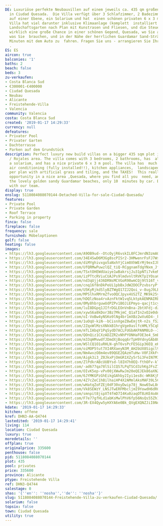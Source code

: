 ```yaml
---
DE: Luxuriöse perfekte Neubauvillen auf einem jeweils ca. 435 qm großen Grundstück
  in Ciudad Quesada.  Die Villa verfügt über 3 Schlafzimmer, 2 Badezimmer, hat alle
  auf einer Ebene, ein Solarium und hat  einen schönen privaten 6 x 3 m Pool. Die
  Villa hat viel darunter inklusive Klimaanlage (komplett  installiert!), Küchengeräte,
  Landschaftsgarten nach Plan mit Kunstrasen und Fliesen, und die Steuer!  Dies ist
  wirklich eine große Chance in einer schönen Gegend, Quesada, wo Sie alles finden,
  was Sie  brauchen, und in der Nähe der herrlichen Guardamar Sand-Strände, nur 8
  Minuten mit dem Auto zu  fahren. Fragen Sie uns - arrangieren Sie Ihren Besichtigungstermin
  .
ES: ES
aircon: true
balconies: '1'
baths: 2
beach: false
beds: 3
zu-verkaufen:
- Costa Blanca Sud
- €300001-€400000
- Ciudad Quesada
- Neubau
- Alicante
- Freistehende-Villa
- Valencia
community: Valencia
costa: Costa Blanca Sud
created: '2019-01-17 14:29:33'
currency: null
defeatures:
- Privater Pool
- Privater Garten
- Dachterrasse
- Parken auf dem Grundstück
description: Perfect luxury new build villas on a bigger 435 sqm plot in Ciudad  Quesada
  / Rojales area. The villa comes with 3 bedrooms, 2 bathrooms, has  all on 1 level,
  a solarium, and has a nice private 6 x 3 m pool. The villa has  much included like
  air conditioning (fully installed!!), kitchen appliances,  landscaped garden as
  per plan with artificial grass and tiling, and the TAXES!  This really is a big
  opportunity in a nice area ,Quesada, where you find all you  need, and close to
  the lovely golden sandy Guardamar beaches, only 10  minutes by car. Book your viewing
  with our team.
display: true
enslug: 5118084088070144-Detached-Villa-for-sale-Ciudad-Quesada/
features:
- Private Pool
- Private Garden
- Roof Terrace
- Parking in property
finca: false
fireplace: false
frequency: sale
furnished: Möbeloptionen
golf: false
heating: false
images:
- https://lh3.googleusercontent.com/A9OB9ud--OtcOyjR6vskIL0FCJmrdN3zmAQ7Je5A7m1DIUe8SVd_4ZpmfwWYt5J1TJsgncCRODFco3B-Qm4-=w640-rj-e30-l100
- https://lh3.googleusercontent.com/34E4SwD6M3Gg8scPISr2-3HMwenrFsFJ7Ws0EyrFaOgmwywUb5B1x9zcanudDR8tlTI9-pCVn70Hs4OzcU6V=w640-rj-e30-l100
- https://lh3.googleusercontent.com/diMYghivxgo5aNxhYjCim0XhWErMj9exIJkqCxnsiPiOha8sTpxOBQlv9OWXxbYB8V-hKHdLjW2JYKJcLO92tQ=w640-rj-e30-l100
- https://lh3.googleusercontent.com/UfQRMwPuwzlQZ_tiQ-RCggnamTdgYNxm_Jfb9v_x8s7rQXZiIx-Wcy4Hdi7NxPiVU89wcAKAFxK5pH3PYjYc=w640-rj-e30-l100
- https://lh3.googleusercontent.com/TSxtOHEWdUaiye1wBakrsjJu31pNTi7vkeMy_MSfZ49YWFA5vOd0Ue1W7a8Jmc9eBAkdg5Zq4j_smyWCbbtyqg=w640-rj-e30-l100
- https://lh3.googleusercontent.com/izPTtcRViuCUAJPs9lmdvnltRVKTp1YOsaCNN9h_1l_p5JOVq8a7Gn9hv6zx5o4b8CqrWjw_xVfP_uAIkpA=w640-rj-e30-l100
- https://lh3.googleusercontent.com/nd3qUjj436DRNsMCVGoR98wmCQj9t516T_vTw1ICr9Tr2Xq1ngXn0z2v1XgmOuUTyjsirXRsw1_7mn8KW3KF=w640-rj-e30-l100
- https://lh3.googleusercontent.com/cnq16f8nDkPeUi1pbBxJdW2DOCPzvbsryPfywU2E9uHYtvk9IkKRvyszyITz77xFKE4-ZjOqnxAGcNRw-0_WdA=w640-rj-e30-l100
- https://lh3.googleusercontent.com/U5KyRjkdSlyBZTWgQ17ZJ2Qoi_v-8ugJ9LBBYCUZg3nKU0Gj55YX5gKJqnwuUm7g-L-PCg3Ey4UBk5pq_a5LKg=w640-rj-e30-l100
- https://lh3.googleusercontent.com/MPSlhxRMrmZfvoOQCJpyx4US2TZ_MK9k25yoW7sW636OC0Qo5HhK-epZYLpituhLz-h-BZ1k4S768eq7eyaw=w640-rj-e30-l100
- https://lh3.googleusercontent.com/hDQlzNoa4rvAznFktW1vq5LktpkAENMAIRE4BZJQ34IqslZwKp4mXv499Nzi4tTbF8uDaA1i-nGr0id7XgAP_Q=w640-rj-e30-l100
- https://lh3.googleusercontent.com/0My8hbrguwUdPZPv1BOJiEPmyo-qacjt1cyTz6-TxS0T757nrdtMvgVgYqbOqLDiRoAdS7-6ZHBd4hRHau21=w640-rj-e30-l100
- https://lh3.googleusercontent.com/luI8DGpq1JIfrDGLEOnVnBna-2btXFdj-dzk23gft6O0WmLxyh-EvsMOzyLoLUAxjtQupmzF8Qoh_qhLPsk=w640-rj-e30-l100
- https://lh3.googleusercontent.com/xywS6a8kDor3Bz7MkjmC_Q1aTIn2xO2e0dnHx87ezaXU38e85CA1qavLA3z11HglpoiPfrwF9UG9CeQxhbo=w640-rj-e30-l100
- https://lh3.googleusercontent.com/oI-VoBw4yNSKo9lNg4br1mXBz2wVu6D4-_k0-BZkgz9cqZsHr-sk9klsdnSIQhOc6oCbzQLdokM61HjOtJuvqw=w640-rj-e30-l100
- https://lh3.googleusercontent.com/1uOqU-kiN--bCisnXgeZ8wEmjtR-n2s_fS23zxVrCxd_9YL2ll0dgqWgzrSfLk9cBdPTVLXmyFv4-OdebW881Q=w640-rj-e30-l100
- https://lh3.googleusercontent.com/2ZqxWlMzsXNkkB1hrgVge0aslfcHMLY5CqkmAW48FPdYhoPWqa2qrauw9BqGCuxYM8QQYi1MZTQvQmoSwN36=w640-rj-e30-l100
- https://lh3.googleusercontent.com/mTLIAbqY1PqSydD7ACLFUGbAKPANM8LO--3yPKqnYhWZ_IK6gs8fj8Djds66mNoSrePj-cGE-JHYfKy7nh4=w640-rj-e30-l100
- https://lh3.googleusercontent.com/QOnQiz1CXzADZZR2xNhPYONHaFOE3e4_SmBuA8LfzYb9EN9ej15A7E1CAHGzb7fJDrLFwsI0yieXPMBbfreE=w640-rj-e30-l100
- https://lh3.googleusercontent.com/m33qHMvwdfJDmdXjBoqq6rTpH9YdnyGAb8UHv4zMSUe3B_gxN63vG4yVQfbeAW6DTd3Gv2bdSni_ketDLgd4Ag=w640-rj-e30-l100
- https://lh3.googleusercontent.com/WSlCQ1O1uRHLN-ghT6vsPcFESGip36EQ_eKnfz8fJgMw9SHWa0mSLrV0HuJAHcmdqCkEJvafcq6makcq443Q=w640-rj-e30-l100
- https://lh3.googleusercontent.com/oiMOP5tut7XI4RXaeyN3M_AH2bUX8Sigcl9UpsQeVODU2zYD0lbNnsIHNwBeAMPedBCD75NMMZCu6-XaB_U=w640-rj-e30-l100
- https://lh3.googleusercontent.com/Nm4wvzO8m4ev89QGE2QAzmTuHw-V0FJXkFvKqEDCBSPSAV2tfcztv-4jtYbecttfiD6XF-ZBA6xR_18b1FxcFA=w640-rj-e30-l100
- https://lh3.googleusercontent.com/Aigk3i3_Z0JkxPjOmGR1XZy5r5i3FeIN7MIGvyj-hAoE8CFHQkYYgSHrvsO087RTc8qi9Ick1r2oxTWXFOOl8w=w640-rj-e30-l100
- https://lh3.googleusercontent.com/ZlPdkrABcUUBYsd-l8IH7h0EQ-fthOFv-kTyLtAMFgIpzJsfiP7-Top0fco4d010lIIr0siwLCdlrdSOn1A0yg=w640-rj-e30-l100
- https://lh3.googleusercontent.com/-ad677qa78lSilCQS7LPqTSCd3zhKgJFsZ7iqh9N08gLxsrHS-4Iq53sUkW4GE5POWp3mlz7NKJmX3dDwkGj=w640-rj-e30-l100
- https://lh3.googleusercontent.com/OIvK5ep-vPv00jXWwRwJm20eQEJEk86aXNZhMPhVUBi-9kPmYZIhKKoFLYfdN4bJeL3Ynpsy6-NRorUH1R7N=w640-rj-e30-l100
- https://lh3.googleusercontent.com/6JYMKGPzGhEikgGAhby2Iyi1es8c-WK6KjMoQtPy0QVk-b8xph9P-FuM9gJ6nwCySquDPhvTxdE7KQzJkayw=w640-rj-e30-l100
- https://lh3.googleusercontent.com/4Z7cZeC1hBilhaiHP4X2AMmlAksMAF39L5C7mZvJv8eI9FLRvwUj7n4bUnKM9B86RqZtkUpVhQmg8fDgzpI=w640-rj-e30-l100
- https://lh3.googleusercontent.com/wHatqZoFZEj0dF30oyDwip78j_Now65wL8mjDwfw8d71rAVOOIBFNmy2NUJfCfZhFJSbJpJ-xLrxV7I4Teh3=w640-rj-e30-l100
- https://lh3.googleusercontent.com/Vk8SEWzY_LNSJTwERFMbcljmI9YowdH6dRGbArUeTOqkxPUrmDzUdXSN2y8vcX-4yJooi3zek5HTLjWm0BME=w640-rj-e30-l100
- https://lh3.googleusercontent.com/smnpit8jspXT4fmD7I4Ku0zaqOT8zKE4oA6Oww77wPUoT2gs1WMtJOcYqvlnt0WrqMgNRq7ag86gpevulQcO=w640-rj-e30-l100
- https://lh3.googleusercontent.com/F7e77gfHLd1abKsMwlPhV6fp56NsQs55Zh18XtXDkm2TvunTQiS2xQGYremAgEP5JBHGTKqp-XArvCUqwpk=w640-rj-e30-l100
- https://lh3.googleusercontent.com/3R-EX4Qyw5yHXYA6e0Bk_QVgEXQNZJiI0NoBNWI7F24fWTyKDyoPyzVe6ZbPH_P9eWH8g8GQz5DkzNsAobP6=w640-rj-e30-l100
kdate: '2019-01-17 14:29:33'
kitchen: offene
kref: DHN3-AA-Q4744
lastedited: '2019-01-17 14:29:41'
living: 114
location: Ciudad Quesada
luxury: true
moredetails: ''
offplan: true
originalprice: 335600
penthouse: false
pid: 5118084088070144
plot: 435
pool: privates
price: 335600
province: Alicante
ptype: Freistehende Villa
ref: DHN3-Q4744
salestage: 0
shas: '{''en'': ''nosha'',''de'': ''nosha''}'
slug: 5118084088070144-Freistehende-Villa-zu-verkaufen-Ciudad-Quesada/
solarium: false
topsix: false
town: Ciudad Quesada
utility: true
---
```

